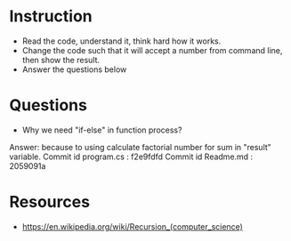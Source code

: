 ﻿# Instruction
* Read the code, understand it, think hard how it works.
* Change the code such that it will accept a number from command line, then show the result.
* Answer the questions below

# Questions
* Why we need "if-else" in function process?

Answer: because to using calculate factorial number for sum in "result" variable.
Commit id program.cs : f2e9fdfd 
Commit id Readme.md : 2059091a
# Resources
* https://en.wikipedia.org/wiki/Recursion_(computer_science)